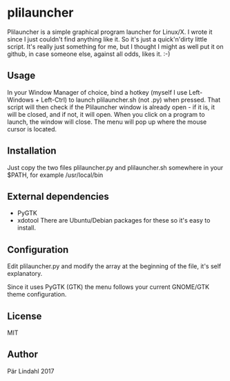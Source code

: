 # plilauncher

Plilauncher is a simple graphical program launcher for Linux/X. I wrote it
since I just couldn't find anything like it. So it's just a quick'n'dirty
little script. It's really just something for me, but I thought I might as
well put it on github, in case someone else, against all odds, likes it. :-)

## Usage

In your Window Manager of choice, bind a hotkey (myself I use Left-Windows + Left-Ctrl) to launch plilauncher.sh (not .py) when pressed. That script
will then check if the Plilauncher window is already open - if it is, it
will be closed, and if not, it will open. When you click on a program to
launch, the window will close. The menu will pop up where the mouse cursor
is located. 

## Installation

Just copy the two files plilauncher.py and plilauncher.sh somewhere in your
$PATH, for example /usr/local/bin

## External dependencies

* PyGTK 
* xdotool
There are Ubuntu/Debian packages for these so it's easy to install.

## Configuration

Edit plilauncher.py and modify the array at the beginning of the file, it's
self explanatory.

Since it uses PyGTK (GTK) the menu follows your current GNOME/GTK theme
configuration.

## License

MIT

## Author

Pär Lindahl 2017
